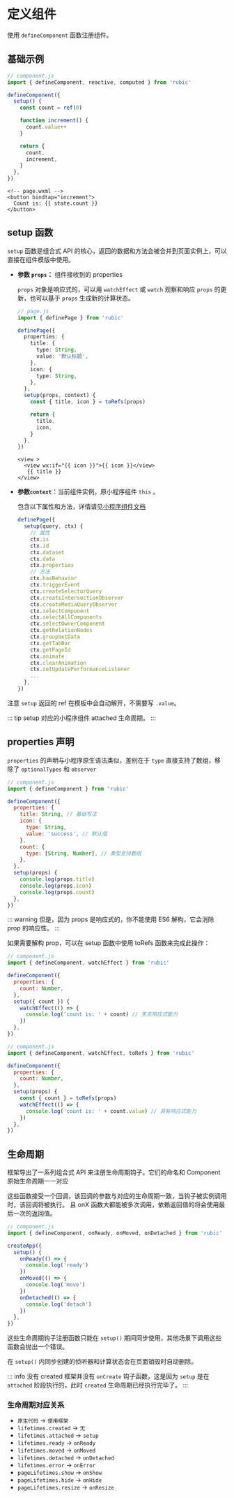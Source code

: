# 定义组件

使用 `defineComponent` 函数注册组件。

## 基础示例

```js
// component.js
import { defineComponent, reactive, computed } from 'rubic'

defineComponent({
  setup() {
    const count = ref(0)

    function increment() {
      count.value++
    }

    return {
      count,
      increment,
    }
  },
})
```

```vue-html
<!-- page.wxml -->
<button bindtap="increment">
  Count is: {{ state.count }}
</button>
```

## setup 函数

`setup` 函数是组合式 API 的核心，返回的数据和方法会被合并到页面实例上，可以直接在组件模版中使用。

- **参数 `props`：** 组件接收到的 properties

  `props` 对象是响应式的，可以用 `watchEffect` 或 `watch` 观察和响应 `props` 的更新，也可以基于 `props` 生成新的计算状态。

  ```ts
  // page.js
  import { definePage } from 'rubic'

  definePage({
    properties: {
      title: {
        type: String,
        value: '默认标题',
      },
      icon: {
        type: String,
      },
    },
    setup(props, context) {
      const { title, icon } = toRefs(props)

      return {
        title,
        icon,
      }
    },
  })
  ```

  ```vue-html
  <view >
    <view wx:if="{{ icon }}">{{ icon }}</view>
     {{ title }}
  </view>
  ```

- **参数`context`**：当前组件实例，原小程序组件 `this` 。

  包含以下属性和方法，详情请见[小程序组件文档](https://developers.weixin.qq.com/miniprogram/dev/reference/api/Component.html)

  ```ts
  definePage({
    setup(query, ctx) {
      // 属性
      ctx.is
      ctx.id
      ctx.dataset
      ctx.data
      ctx.properties
      // 方法
      ctx.hasBehavior
      ctx.triggerEvent
      ctx.createSelectorQuery
      ctx.createIntersectionObserver
      ctx.createMediaQueryObserver
      ctx.selectComponent
      ctx.selectAllComponents
      ctx.selectOwnerComponent
      ctx.getRelationNodes
      ctx.groupSetData
      ctx.getTabBar
      ctx.getPageId
      ctx.animate
      ctx.clearAnimation
      ctx.setUpdatePerformanceListener
      ...
    },
  })
  ```

注意 `setup` 返回的 ref 在模板中会自动解开，不需要写 `.value`。

::: tip
setup 对应的小程序组件 attached 生命周期。
:::

## properties 声明

`properties` 的声明与小程序原生语法类似，差别在于 `type` 直接支持了数组，移除了 `optionalTypes` 和 `observer`

```js
// component.js
import { defineComponent } from 'rubic'

defineComponent({
  properties: {
    title: String, // 基础写法
    icon: {
      type: String,
      value: 'success', // 默认值
    },
    count: {
      type: [String, Number], // 类型支持数组
    },
  },
  setup(props) {
    console.log(props.title)
    console.log(props.icon)
    console.log(props.count)
  },
})
```

::: warning
但是，因为 props 是响应式的，你不能使用 ES6 解构，它会消除 prop 的响应性。
:::

如果需要解构 prop，可以在 setup 函数中使用 toRefs 函数来完成此操作：

```js
// component.js
import { defineComponent, watchEffect } from 'rubic'

defineComponent({
  properties: {
    count: Number,
  },
  setup({ count }) {
    watchEffect(() => {
      console.log('count is: ' + count) // 失去响应式能力
    })
  },
})
```

```js
// component.js
import { defineComponent, watchEffect, toRefs } from 'rubic'

defineComponent({
  properties: {
    count: Number,
  },
  setup(props) {
    const { count } = toRefs(props)
    watchEffect(() => {
      console.log('count is: ' + count.value) // 具有响应式能力
    })
  },
})
```

## 生命周期

框架导出了一系列组合式 API 来注册生命周期钩子。它们的命名和 Component 原始生命周期一一对应

这些函数接受一个回调，该回调的参数与对应的生命周期一致，当钩子被实例调用时，该回调将被执行。 且 onX 函数大都能被多次调用，依赖返回值的将会使用最后一次的返回值。

```js
// component.js
import { defineComponent, onReady, onMoved, onDetached } from 'rubic'

createApp({
  setup() {
    onReady(() => {
      console.log('ready')
    })
    onMoved(() => {
      console.log('move')
    })
    onDetached(() => {
      console.log('detach')
    })
  },
})
```

这些生命周期钩子注册函数只能在 `setup()` 期间同步使用，其他场景下调用这些函数会抛出一个错误。

在 `setup()` 内同步创建的侦听器和计算状态会在页面销毁时自动删除。

::: info 没有 created
框架并没有 `onCreate` 钩子函数，这是因为 `setup` 是在 `attached` 阶段执行的，此时 `created` 生命周期已经执行完毕了。
:::

### 生命周期对应关系

- `原生代码` -> `使用框架`
- `lifetimes.created` -> `无`
- `lifetimes.attached` -> `setup`
- `lifetimes.ready` -> `onReady`
- `lifetimes.moved` -> `onMoved`
- `lifetimes.detached` -> `onDetached`
- `lifetimes.error` -> `onError`
- `pageLifetimes.show` -> `onShow`
- `pageLifetimes.hide` -> `onHide`
- `pageLifetimes.resize` -> `onResize`
